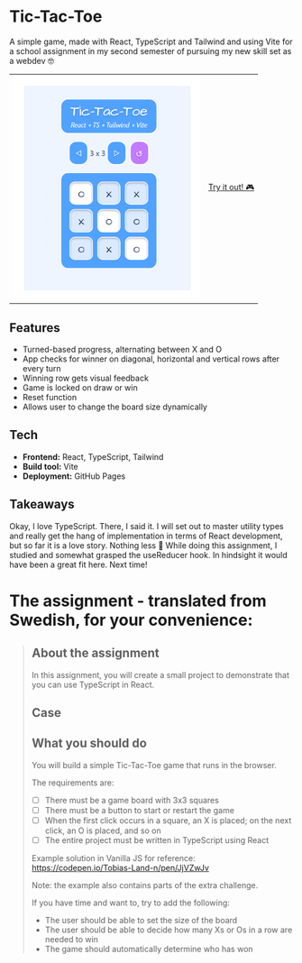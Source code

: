 # Tic-Tac-Toe

A simple game, made with React, TypeScript and Tailwind and using Vite for a school assignment in my second semester of pursuing my new skill set as a webdev 🤓 

|   |   |
|---|---|
|![Preview](./thumbnail.jpg)   |  [Try it out! 🎮](https://linneatoth.github.io/TicTacToe/)|

## Features
- Turned-based progress, alternating between X and O
- App checks for winner on diagonal, horizontal and vertical rows after every turn
- Winning row gets visual feedback
- Game is locked on draw or win
- Reset function
- Allows user to change the board size dynamically

## Tech
- **Frontend:** React, TypeScript, Tailwind  
- **Build tool:** Vite  
- **Deployment:** GitHub Pages  

## Takeaways
Okay, I love TypeScript. There, I said it. I will set out to master utility types and really get the hang of implementation in terms of React development, but so far it is a love story. Nothing less 💙
While doing this assignment, I studied and somewhat grasped the useReducer hook. In hindsight it would have been a great fit here. Next time!

# The assignment - translated from Swedish, for your convenience:
> ## About the assignment  
> In this assignment, you will create a small project to demonstrate that you can use TypeScript in React.  
>  
> ## Case  
>  
> ## What you should do  
> You will build a simple Tic-Tac-Toe game that runs in the browser.  
>  
> The requirements are:  
>  
> - [ ] There must be a game board with 3x3 squares  
> - [ ] There must be a button to start or restart the game  
> - [ ] When the first click occurs in a square, an X is placed; on the next click, an O is placed, and so on  
> - [ ] The entire project must be written in TypeScript using React  
>  
> Example solution in Vanilla JS for reference:  
> https://codepen.io/Tobias-Land-n/pen/JjVZwJv  
>  
> Note: the example also contains parts of the extra challenge.  
>  
> If you have time and want to, try to add the following:  
>  
> - The user should be able to set the size of the board  
> - The user should be able to decide how many Xs or Os in a row are needed to win  
> - The game should automatically determine who has won  
